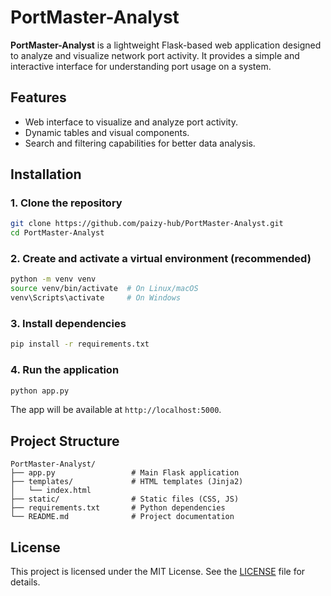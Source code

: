 
# PortMaster-Analyst

**PortMaster-Analyst** is a lightweight Flask-based web application designed to analyze and visualize network port activity. It provides a simple and interactive interface for understanding port usage on a system.

## Features

- Web interface to visualize and analyze port activity.
- Dynamic tables and visual components.
- Search and filtering capabilities for better data analysis.

## Installation

### 1. Clone the repository

```bash
git clone https://github.com/paizy-hub/PortMaster-Analyst.git
cd PortMaster-Analyst
```

### 2. Create and activate a virtual environment (recommended)

```bash
python -m venv venv
source venv/bin/activate  # On Linux/macOS
venv\Scripts\activate     # On Windows
```

### 3. Install dependencies

```bash
pip install -r requirements.txt
```

### 4. Run the application

```bash
python app.py
```

The app will be available at `http://localhost:5000`.

## Project Structure

```
PortMaster-Analyst/
├── app.py                 # Main Flask application
├── templates/             # HTML templates (Jinja2)
│   └── index.html
├── static/                # Static files (CSS, JS)
├── requirements.txt       # Python dependencies
└── README.md              # Project documentation
```

## License

This project is licensed under the MIT License. See the [LICENSE](LICENSE) file for details.
